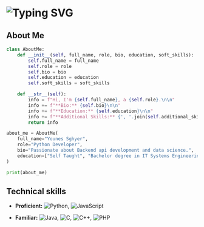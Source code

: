 
# ![Typing SVG](https://readme-typing-svg.herokuapp.com?center=true&vCenter=true&size=30&width=600&height=40&lines=Welcome+I'm+Younes+!+👋)
## About Me

```python
class AboutMe:
    def __init__(self, full_name, role, bio, education, soft_skills):
        self.full_name = full_name
        self.role = role
        self.bio = bio
        self.education = education
        self.soft_skills = soft_skills

    def __str__(self):
        info = f"Hi, I'm {self.full_name}, a {self.role}.\n\n"
        info += f"**Bio:** {self.bio}\n\n"
        info += f"**Education:** {self.education}\n\n"
        info += f"**Additional Skills:** {', '.join(self.additional_skills)}\n\n"
        return info

about_me = AboutMe(
    full_name="Younes Sghyer",
    role="Python Developer",
    bio="Passionate about Backend api development and data science.",
    education=["Self Taught", "Bachelor degree in IT Systems Engineering", "Master degree Student in IT"]
)

print(about_me)
```
## Technical skills
- **Proficient:** ![Python](https://img.shields.io/badge/Python-3776AB.svg?style=for-the-badge&logo=Python&logoColor=white), ![JavaScript](https://img.shields.io/badge/JavaScript-F7DF1E.svg?style=for-the-badge&logo=JavaScript&logoColor=black)

- **Familiar:** ![Java](https://img.shields.io/badge/Java-007396.svg?style=for-the-badge&logo=Java&logoColor=white), ![C](https://img.shields.io/badge/C-00599C.svg?style=for-the-badge&logo=C&logoColor=white), ![C++](https://img.shields.io/badge/C++-00599C.svg?style=for-the-badge&logo=C%2B%2B&logoColor=white), ![PHP](https://img.shields.io/badge/PHP-777BB4.svg?style=for-the-badge&logo=PHP&logoColor=white)
